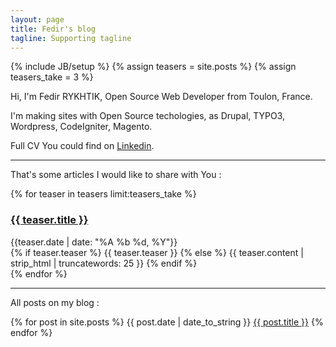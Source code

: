 ```yaml
---
layout: page
title: Fedir's blog
tagline: Supporting tagline
---
```

{% include JB/setup %}
{% assign teasers = site.posts %}
{% assign teasers_take = 3 %}

Hi, I'm Fedir RYKHTIK, Open Source Web Developer from Toulon, France.

I'm making sites with Open Source techologies, as Drupal, TYPO3, Wordpress, CodeIgniter, Magento.

Full CV You could find on [Linkedin](http://www.linkedin.com/pub/fedir-rykhtik/14/64/a84).

* * *

That's some articles I would like to share with You :

{% for teaser in teasers limit:teasers_take %}
  <h3><a href="{{ teaser.url }}">{{ teaser.title }}</a></h3>
  <div class="date">{{teaser.date | date: "%A %b %d, %Y"}}</div>
  <div class="content">
    {% if teaser.teaser %}
      {{ teaser.teaser }}
    {% else %}
      {{ teaser.content | strip_html | truncatewords: 25 }}
    {% endif %}
  </div>
{% endfor %}

* * *
All posts on my blog :

{% for post in site.posts %}
  {{ post.date | date_to_string }} <a href="{{ BASE_PATH }}{{ post.url }}">{{ post.title }}</a>
{% endfor %}

